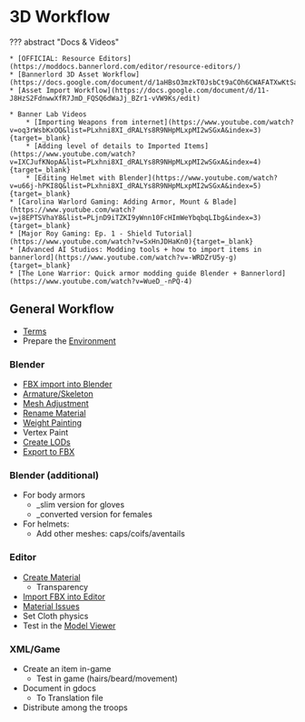 # 3D Workflow

??? abstract "Docs & Videos"

    * [OFFICIAL: Resource Editors](https://moddocs.bannerlord.com/editor/resource-editors/)
    * [Bannerlord 3D Asset Workflow](https://docs.google.com/document/d/1aHBsO3mzkT0JsbCt9aCOh6CWAFATXwKtSaVb__TYIoo/edit)
    * [Asset Import Workflow](https://docs.google.com/document/d/11-J8HzS2FdnwwXfR7JmD_FQSQ6dWaJj_BZr1-vVW9Ks/edit)

    * Banner Lab Videos
        * [Importing Weapons from internet](https://www.youtube.com/watch?v=oq3rWsbKxOQ&list=PLxhni8XI_dRALYs8R9NHpMLxpMI2wSGxA&index=3){target=_blank}
        * [Adding level of details to Imported Items](https://www.youtube.com/watch?v=IXCJufKNopA&list=PLxhni8XI_dRALYs8R9NHpMLxpMI2wSGxA&index=4){target=_blank}
        * [Editing Helmet with Blender](https://www.youtube.com/watch?v=u66j-hPKI8Q&list=PLxhni8XI_dRALYs8R9NHpMLxpMI2wSGxA&index=5){target=_blank}
    * [Carolina Warlord Gaming: Adding Armor, Mount & Blade](https://www.youtube.com/watch?v=j8EPTSVhaY8&list=PLjnD9iTZKI9yWnn10FcHImWeYbqbqLIbg&index=3){target=_blank}
    * [Major Roy Gaming: Ep. 1 - Shield Tutorial](https://www.youtube.com/watch?v=SxHnJDHaKn0){target=_blank}
    * [Advanced AI Studios: Modding tools + how to import items in bannerlord](https://www.youtube.com/watch?v=-WRDZrU5y-g){target=_blank}
    * [The Lone Warrior: Quick armor modding guide Blender + Bannerlord](https://www.youtube.com/watch?v=WueD_-nPQ-4)

## General Workflow

* [Terms](/3d/terms/)
* Prepare the [Environment](/3d/environment/)

### Blender

* [FBX import into Blender](/3d/blender_fbx_import/)
* [Armature/Skeleton](/3d/armature_skeleton/)
* [Mesh Adjustment](/3d/mesh_adjustment/)
* [Rename Material](/3d/rename_material/)
* [Weight Painting](/3d/weight_painting/)
* Vertex Paint
* [Create LODs](/3d/create_lods.md)
* [Export to FBX](/3d/export_to_fbx)


### Blender (additional)

* For body armors
    * _slim version for gloves
    * _converted version for females
* For helmets:
    * Add other meshes: caps/coifs/aventails


### Editor

* [Create Material](/3d/create_material/)
    * Transparency
* [Import FBX into Editor](/3d/editor_fbx_import/)
* [Material Issues](/3d/material_issues/)
* Set Cloth physics
* Test in the [Model Viewer](/3d/model_viewer/)


### XML/Game

* Create an item in-game
    * Test in game (hairs/beard/movement)
* Document in gdocs
    * To Translation file
* Distribute among the troops

